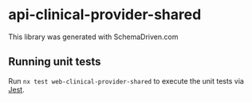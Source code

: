 
# api-clinical-provider-shared

This library was generated with SchemaDriven.com

## Running unit tests

Run `nx test web-clinical-provider-shared` to execute the unit tests via [Jest](https://jestjs.io).

